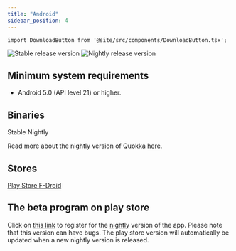 ```yaml
---
title: "Android"
sidebar_position: 4
---
```


```mdx-code-block
import DownloadButton from '@site/src/components/DownloadButton.tsx';
```

![Stable release version](https://img.shields.io/badge/dynamic/yaml?color=c4840d&label=Stable&query=%24.version&url=https%3A%2F%2Fraw.githubusercontent.com%2FLinwoodDev%2Fquokka%2Fstable%2Fapp%2Fpubspec.yaml&style=for-the-badge)
![Nightly release version](https://img.shields.io/badge/dynamic/yaml?color=f7d28c&label=Nightly&query=%24.version&url=https%3A%2F%2Fraw.githubusercontent.com%2FLinwoodDev%2Fquokka%2Fnightly%2Fapp%2Fpubspec.yaml&style=for-the-badge)

## Minimum system requirements

* Android 5.0 (API level 21) or higher.

## Binaries

<div className="row margin-bottom--lg padding--sm">
<DownloadButton className="button button--outline button--info button--lg margin--sm" href="https://github.com/LinwoodDev/quokka/releases/download/stable/linwood-quokka-android.apk">
  Stable
</DownloadButton>
<DownloadButton className="button button--outline button--danger button--lg margin--sm" href="https://github.com/LinwoodDev/quokka/releases/download/nightly/linwood-quokka-android.apk">
  Nightly
</DownloadButton>
</div>

Read more about the nightly version of Quokka [here](/nightly).

## Stores

<div className="row margin-bottom--lg padding--sm">
<a className="button button--outline button--primary button--lg margin--sm" href="https://play.google.com/store/apps/details?id=dev.linwood.quokka">
  Play Store
</a>
<a className="button button--outline button--primary button--lg margin--sm" href="https://f-droid.org/de/packages/dev.linwood.quokka">
  F-Droid
</a>
</div>

## The beta program on play store

Click on [this link](https://play.google.com/apps/testing/dev.linwood.quokka) to register for the [nightly](/nightly) version of the app. Please note that this version can have bugs. The play store version will automatically be updated when a new nightly version is released.
